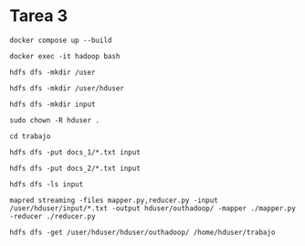 # Tarea 3

```shell
docker compose up --build
```

```shell
docker exec -it hadoop bash
```

```shell
hdfs dfs -mkdir /user
```

```shell
hdfs dfs -mkdir /user/hduser
```

```shell
hdfs dfs -mkdir input
```

```shell
sudo chown -R hduser .
```

```shell
cd trabajo
```

```shell
hdfs dfs -put docs_1/*.txt input
```

```shell
hdfs dfs -put docs_2/*.txt input
```

```shell
hdfs dfs -ls input
```

```shell
mapred streaming -files mapper.py,reducer.py -input /user/hduser/input/*.txt -output hduser/outhadoop/ -mapper ./mapper.py -reducer ./reducer.py
```

```shell
hdfs dfs -get /user/hduser/hduser/outhadoop/ /home/hduser/trabajo
```